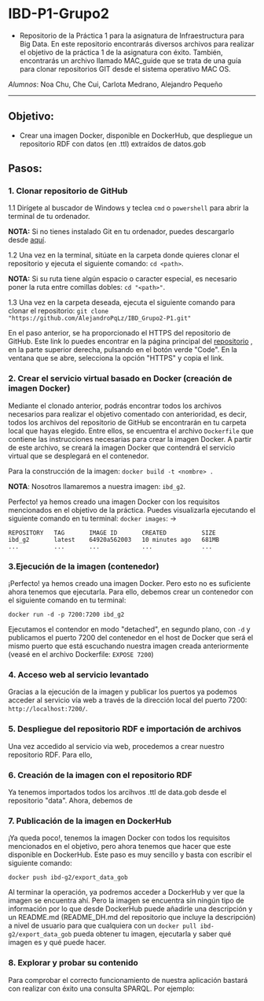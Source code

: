 # IBD-P1-Grupo2

- Repositorio de la Práctica 1 para la asignatura de Infraestructura para Big Data. En este repositorio encontrarás diversos archivos para realizar el objetivo de la práctica 1 de la asignatura con éxito. También, encontrarás un archivo llamado MAC_guide que se trata de una guía para clonar repositorios GIT desde el sistema operativo MAC OS.

*Alumnos*: Noa Chu, Che Cui, Carlota Medrano, Alejandro Pequeño
****

## Objetivo:

- Crear una imagen Docker, disponible en DockerHub, que despliegue un repositorio RDF con datos (en .ttl) extraídos de datos.gob

## Pasos:

### 1. Clonar repositorio de GitHub

1.1 Dirígete al buscador de Windows y teclea `cmd` o `powershell` para abrir la terminal de tu ordenador.
    
**NOTA:** Si no tienes instalado Git en tu ordenador, puedes descargarlo desde [aquí](https://git-scm.com/downloads).

1.2 Una vez en la terminal, sitúate en la carpeta donde quieres clonar el repositorio y ejecuta el siguiente comando: `cd <path>`.

**NOTA:** Si su ruta tiene algún espacio o caracter especial, es necesario poner la ruta entre comillas dobles: `cd "<path>"`.

1.3 Una vez en la carpeta deseada, ejecuta el siguiente comando para clonar el repositorio:
`git clone "https://github.com/AlejandroPqLz/IBD_Grupo2-P1.git"`

En el paso anterior, se ha proporcionado el HTTPS del repositorio de GitHub. Este link lo puedes encontrar en la página principal del [repositorio](https://github.com/AlejandroPqLz/IBD_Grupo2-P1) , en la parte superior derecha, pulsando en el botón verde "Code". En la ventana que se abre, selecciona la opción "HTTPS" y copia el link. 


### 2. Crear el servicio virtual basado en Docker (creación de imagen Docker)

Mediante el clonado anterior, podrás encontrar todos los archivos necesarios para realizar el objetivo comentado con anterioridad, es decir, todos los archivos del repositorio de GitHub se encontrarán en tu carpeta local que hayas elegido. Entre ellos, se encuentra el archivo `Dockerfile` que contiene las instrucciones necesarias para crear la imagen Docker. A partir de este archivo, se creará la imagen Docker que contendrá el servicio virtual que se desplegará en el contenedor. 

Para la construcción de la imagen: `docker build -t <nombre> .` 
    
**NOTA**: Nosotros llamaremos a nuestra imagen: `ibd_g2`.

Perfecto! ya hemos creado una imagen Docker con los requisitos mencionados en el objetivo de la práctica. Puedes visualizarla ejecutando el siguiente comando en tu terminal: `docker images`: ->

```
REPOSITORY   TAG       IMAGE ID       CREATED          SIZE
ibd_g2       latest    64920a562003   10 minutes ago   681MB
...          ...       ...            ...              ...
```

### 3.Ejecución de la imagen (contenedor)

¡Perfecto! ya hemos creado una imagen Docker. Pero esto no es suficiente ahora tenemos que ejecutarla. Para ello, debemos crear un contenedor con el siguiente comando en tu terminal:

`docker run -d -p 7200:7200 ibd_g2`

Ejecutamos el contendor en modo "detached", en segundo plano, con `-d` y publicamos el puerto 7200 del contenedor en el host de Docker que será el mismo puerto que está escuchando nuestra imagen creada anteriormente (veasé en el archivo Dockerfile: `EXPOSE 7200`)

### 4. Acceso web al servicio levantado

Gracias a la ejecución de la imagen y publicar los puertos ya podemos acceder al servicio vía web a través de la dirección local del puerto 7200: `http://localhost:7200/`.

### 5. Despliegue del repositorio RDF e importación de archivos

Una vez accedido al servicio via web, procedemos a crear nuestro repositorio RDF. Para ello, 

### 6. Creación de la imagen con el repositorio RDF

Ya tenemos importados todos los arcihvos .ttl de data.gob desde el repositorio "data". Ahora, debemos de

### 7. Publicación de la imagen en DockerHub

¡Ya queda poco!, tenemos la imagen Docker con todos los requisitos mencionados en el objetivo, pero ahora tenemos que hacer que este disponible en DockerHub. Este paso es muy sencillo y basta con escribir el siguiente comando: 

`docker push ibd-g2/export_data_gob`

Al terminar la operación, ya podremos acceder a DockerHub y ver que la imagen se encuentra ahí. Pero la imagen se encuentra sin ningún tipo de información por lo que desde DockerHub puede añadirle una descripción y un README.md (README_DH.md del repositorio que incluye la descripción) a nivel de usuario para que cualquiera con un `docker pull ibd-g2/export_data_gob` pueda obtener tu imagen, ejecutarla y saber qué imagen es y qué puede hacer.

### 8. Explorar y probar su contenido

Para comprobar el correcto funcionamiento de nuestra aplicación bastará con realizar con éxito una consulta SPARQL. Por ejemplo:
